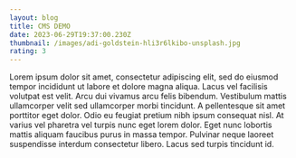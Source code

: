 ```yaml
---
layout: blog
title: CMS DEMO
date: 2023-06-29T19:37:00.230Z
thumbnail: /images/adi-goldstein-hli3r6lkibo-unsplash.jpg
rating: 3
---
```

Lorem ipsum dolor sit amet, consectetur adipiscing elit, sed do eiusmod tempor incididunt ut labore et dolore magna aliqua. Lacus vel facilisis volutpat est velit. Arcu dui vivamus arcu felis bibendum. Vestibulum mattis ullamcorper velit sed ullamcorper morbi tincidunt. A pellentesque sit amet porttitor eget dolor. Odio eu feugiat pretium nibh ipsum consequat nisl. At varius vel pharetra vel turpis nunc eget lorem dolor. Eget nunc lobortis mattis aliquam faucibus purus in massa tempor. Pulvinar neque laoreet suspendisse interdum consectetur libero. Lacus sed turpis tincidunt id.